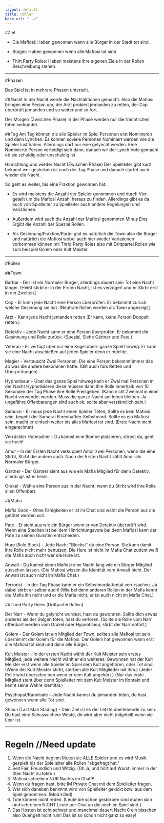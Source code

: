 ```yaml
---
layout: default
title: Rollen
base_url: "../"
---
```


#Ziel

- Die Mafiosi: Haben gewonnen wenn alle Bürger in der Stadt tot sind.

- Bürger: Haben gewonnen wenn alle Mafiosi tot sind.

- Thirt Party Roles: Haben meistens ihre eigenen Ziele in der Rollen Beschreibung stehen. 

---

#Phasen

Das Spiel ist in mehrere Phasen unterteilt.

##Nacht
In der Nacht werde die Nachtaktionen gemacht.
Also die Mafiosi bringen eine Person um, der Arzt probiert jemanden zu retten,
der Cop überprüft jemanden und so weiter und so fort.

Der Morgen (Zwischen Phase)
In der Phase werden nur die Nächtlichen toten verkündet.

##Tag
Am Tag können die alle Spieler im Spiel Personen erst Nominieren und dann Lynchen. Es können soviele Personen Nominiert werden wie die Spieler lust haben. Allerdings darf nur eine gelyncht werden. Eine Nominierte Person verteidigt sich dann, danach wir der Lynch Vote gemacht ob sie schuldig oder unschuldig ist.

Hinrichtung und wieder Nacht (Zwischen Phase)
Der Spielleiter gibt kurz bekannt wer gestorben ist nach der Tag Phase und danach startet auch wieder die Nacht.

So geht es weiter, bis eine Fraktion gewonnen hat.


- Es wird meistens die Anzahl der Spieler genommen und durch Vier geteilt um die Mafiosi Anzahl heraus zu finden. Allerdings gibt es da auch von Spielleiter zu Spielleiter auch andere Regelungen und Variationen. 

- Außerdem wird auch die Anzahl der Mafiosi genommen Minus Eins Ergibt die Anzahl der Spezial Rollen.

- Als Gesinnung/Fraktion/Partei gibt es natürlich die Town also die Bürger und natürlich die Mafiosi wobei auch hier wieder Variationen vorkommen können mit Thrid Party Roles also mit Drittpartei Rollen wie zum beispiel Golem oder Kult Meister.



---

#Rollen


##Town

Barbar - Der ist ein Normaler Bürger, allerdings dauert sein Tot eine Nacht länger. (Heißt stirbt er in der Ersten Nacht, ist es verzögert und er Stirbt erst in der Zweiten.) 

Cop - Er kann jede Nacht eine Person überprüfen. Er bekommt zurück welche Gesinnung sie hat. (Neutrale Rollen werden als Town angezeigt.)

Arzt - Kann jede Nacht jemanden retten (Er kann, keine Person Doppelt retten.)

Detektiv - Jede Nacht kann er eine Person überprüfen. Er bekommt die Gesinnung und Rolle zurück. (Spezial, Siehe Gärtner und Pate.)

Veteran - Er verfügt über nur eine Kugel übers ganze Spiel hinweg. Er kann sie eine Nacht abschießen auf jeden Spieler denn er möchte.

Magier - Vertauscht Zwei Personen. Die eine Person bekommt immer das ab was die andere bekommen hätte. (Gilt auch fürs Retten und Überprüfungen)

Hypnotiseur - Über das ganze Spiel hinweg kann er Zwei mal Personen in der Nacht Hypnotisieren diese müssen dann ihre Rolle innerhalb von 10 Sekunden der Tag Phase ihre Rolle Preisgeben. (Kann nicht Zweimal in einer Nacht verwendet werden. Muss die ganze Nacht am leben bleiben. Ja ungefähre Offenbarungen sind auch ok, sollte aber verständlich sein.) 

Samurai - Er muss jede Nacht einen Spieler Töten, Sollte es kein Mafiosi sein, begeht der Samurai Ehrenhaften-Selbstmord. Sollte es ein Mafiosi sein, macht er einfach weiter bis alles Mafiosi tot sind. (Erste Nacht nicht eingerechnet)

Verrückter Hutmacher - Du kannst eine Bombe platzieren, stirbst du, geht sie hoch!

Amor - In der Ersten Nacht verkuppelt Amor zwei Personen, wenn die eine Stirbt, Stirbt die andere auch. Nach der Ersten Nacht zählt Amor als Normaler Bürger.

Gärtner - Der Gärtner sieht aus wie ein Mafia Mitglied für denn Detektiv, allerdings ist er keins. 

Orakel - Wähle eine Person aus in der Nacht, wenn du Stirbt wird ihre Rolle allen Offenbart.



##Mafia

Mafia Goon - Ohne Fähigkeiten er ist im Chat und wählt die Person aus die getötet werden soll.

Pate - Er sieht aus wie ein Bürger wenn er von Detektiv überprüft wird. Wenn eine Stechen ist bei dem Hinrichtungsvote bei denn Mafiosi kann der Pate zu seinen Gunsten entscheiden. 

Hure (Role Block) - Jede Nacht "Blockst" du eine Person. Sie kann damit ihre Rolle nicht mehr benutzen. Die Hure ist nicht im Mafia Chat zudem weiß die Mafia auch nicht wer die Hure ist.

Anwalt - Du kannst einen Mafiosi eine Nacht lang wie ein Bürger Mitglied aussehen lassen. (Die Mafiosi wissen die Identität vom Anwalt nicht. Der Anwalt ist auch nicht im Mafia Chat.) 

Terrorist - In der Tag Phase kann er ein Selbstmordattentat verursachen. Ja dabei stirbt er selber auch! (Wie bei denn anderen Rollen in der Mafia kennt die Mafia ihn nicht und er die Mafia nicht, er ist auch nicht im Mafia Chat.) 


##Thrid Party Roles (Drittpartei Rollen)

Der Narr - Wenn du gelyncht wurdest, hast du gewonnen. Sollte dich etwas anderes als der Galgen töten, hast du verloren. (Sollte die Rolle vom Narr offenbart werden vom Orakel oder Hypnotiseur, stirbt der Narr sofort.)

Golem - Der Golem ist ein Mitglied der Town, sollten alle Mafiosi tot sein übernimmt der Golem für die Mafiosi. Der Golem hat gewonnen wenn erst alle Mafiosi tot sind und dann alle Bürger.

Kult Meister - In der ersten Nacht wählt der Kult Meister sein erstes Mitglied,  jede weitere Nacht wählt er ein weiteres. Gewonnen hat der Kult Meister erst wenn alle Spieler im Spiel dem Kult angehören, oder Tot sind. (Wenn der Kult Meister stirbt, sterben alle Kult Mitglieder mit ihm.) (Jeder Rolle wird überschreiben wenn er dem Kult angehört.) (Nur das erste Mitglied steht über denn Spielleiter mit dem Kult Meister im Kontakt und kennt seine Wahre Identität.) 

Psychopat/Kannibale - Jede Nacht kannst du jemanden töten, du hast gewonnen wenn alle Tot sind.

Shaun (Last Man Stading) - Dein Ziel ist es der Letzte überlebende zu sein. Du hast eine Schusssichere Weste, dir wird aber nicht mitgeteilt wenn sie Leer ist.

---

# Regeln //Need update

1. Wenn die Nacht beginnt Muten sie ALLE Spieler und es wird Musik gespielt bis der Spielleiter alle Rollen "abgefragt hat."
2. Seit Fair, Freundlich und Witzig. (Oh ja, und hört auf Wursti immer in der 0ten Nacht zu töten.)
3. Mafiosi schreiben NUR Nachts im Chat!!!
4. Wenn du fragen hast, bitte IM Private Chat mit dem Spielleiter fragen.
5. Wer sich daneben benimmt wird von Spielleiter gekickt bzw. aus dem Spiel genommen. (Mod killed)
6. Tote können nicht reden. (Leute die schon gestorben sind muten sich und schreiben NICHT Leute per Chat an die noch im Spiel sind.)
7. Das Hosten ist echt schwer und manchmal dauert Nacht 0 ein bisschen also Quengelt nicht rum! Das ist so schon nicht ganz so easy!
